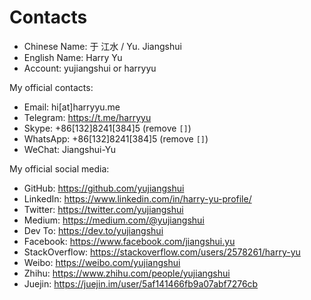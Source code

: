 # Contacts

* Chinese Name: 于 江水 / Yu. Jiangshui
* English Name: Harry Yu
* Account: yujiangshui or harryyu

My official contacts:

* Email: hi[at]harryyu.me
* Telegram: <https://t.me/harryyu>
* Skype: +86[132]8241[384]5 (remove `[]`)
* WhatsApp: +86[132]8241[384]5 (remove `[]`)
* WeChat: Jiangshui-Yu

My official social media:

* GitHub: <https://github.com/yujiangshui>
* LinkedIn: <https://www.linkedin.com/in/harry-yu-profile/>
* Twitter: <https://twitter.com/yujiangshui>
* Medium: <https://medium.com/@yujiangshui>
* Dev To: <https://dev.to/yujiangshui>
* Facebook: <https://www.facebook.com/jiangshui.yu>
* StackOverflow: <https://stackoverflow.com/users/2578261/harry-yu>
* Weibo: <https://weibo.com/yujiangshui>
* Zhihu: <https://www.zhihu.com/people/yujiangshui>
* Juejin: <https://juejin.im/user/5af141466fb9a07abf7276cb>